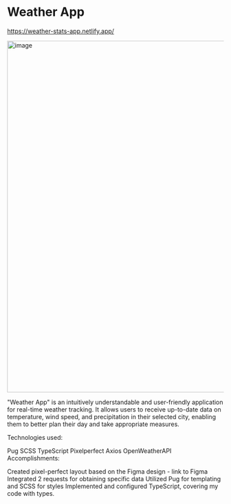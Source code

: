 # Weather App

https://weather-stats-app.netlify.app/

<img width="816" alt="image" src="https://github.com/7erhii/Weather-App/assets/107697233/251f530a-e8f8-4297-83d4-f6bbda8b52fd">


"Weather App" is an intuitively understandable and user-friendly application for real-time weather tracking. It allows users to receive up-to-date data on temperature, wind speed, and precipitation in their selected city, enabling them to better plan their day and take appropriate measures.

Technologies used:

Pug
SCSS
TypeScript
Pixelperfect
Axios
OpenWeatherAPI
Accomplishments:

Created pixel-perfect layout based on the Figma design - link to Figma
Integrated 2 requests for obtaining specific data
Utilized Pug for templating and SCSS for styles
Implemented and configured TypeScript, covering my code with types.
